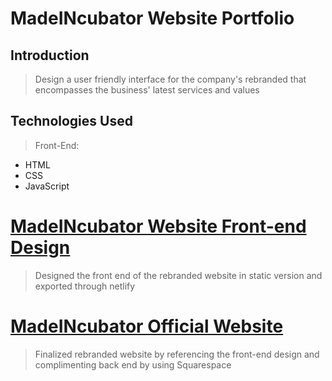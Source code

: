 # MadeINcubator Website Portfolio
## Introduction
> Design a user friendly interface for the company's rebranded that encompasses the business' latest services and values


## Technologies Used
> Front-End: 
* HTML
* CSS
* JavaScript


# [MadeINcubator Website Front-end Design](https://madeincboston.netlify.app/index.html)
> Designed the front end of the rebranded website in static version and exported through netlify


# [MadeINcubator Official Website](https://www.madeincboston.com/)
> Finalized rebranded website by referencing the front-end design and complimenting back end by using Squarespace 
